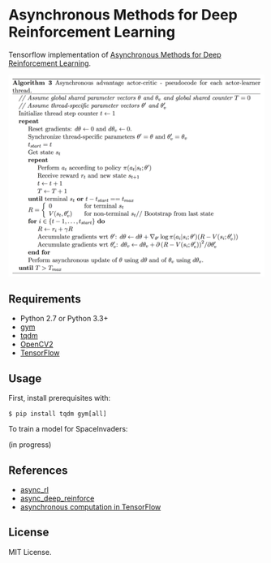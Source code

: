 # Asynchronous Methods for Deep Reinforcement Learning

Tensorflow implementation of [Asynchronous Methods for Deep Reinforcement Learning](http://arxiv.org/abs/1602.01783).

![model](assets/a3c.png)


## Requirements

- Python 2.7 or Python 3.3+
- [gym](https://github.com/openai/gym)
- [tqdm](https://github.com/tqdm/tqdm)
- [OpenCV2](http://opencv.org/)
- [TensorFlow](https://www.tensorflow.org/)


## Usage

First, install prerequisites with:

    $ pip install tqdm gym[all]

To train a model for SpaceInvaders:

(in progress)


## References

- [async_rl](https://github.com/muupan/async-rl)
- [async_deep_reinforce](https://github.com/miyosuda/async_deep_reinforce)
- [asynchronous computation in TensorFlow](http://stackoverflow.com/questions/34419645/asynchronous-computation-in-tensorflow)


## License

MIT License.
